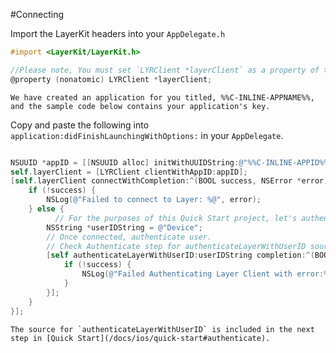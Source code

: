 #Connecting

Import the LayerKit headers into your `AppDelegate.h`

```objectivec
#import <LayerKit/LayerKit.h>
```
```objectivec
//Please note, You must set `LYRClient *layerClient` as a property of the AppDelegate.
@property (nonatomic) LYRClient *layerClient;
```
```emphasis
We have created an application for you titled, %%C-INLINE-APPNAME%%, and the sample code below contains your application's key.
```

Copy and paste the following into `application:didFinishLaunchingWithOptions:` in your `AppDelegate`.

```objectivec

NSUUID *appID = [[NSUUID alloc] initWithUUIDString:@"%%C-INLINE-APPID%%"];
self.layerClient = [LYRClient clientWithAppID:appID];
[self.layerClient connectWithCompletion:^(BOOL success, NSError *error) {
    if (!success) {
        NSLog(@"Failed to connect to Layer: %@", error);
    } else {
    	  // For the purposes of this Quick Start project, let's authenticate as a user named 'Device'.  Alternatively, you can authenticate as a user named 'Simulator' if you're running on a Simulator.
        NSString *userIDString = @"Device";
        // Once connected, authenticate user.
        // Check Authenticate step for authenticateLayerWithUserID source
        [self authenticateLayerWithUserID:userIDString completion:^(BOOL success, NSError *error) {
            if (!success) {
                NSLog(@"Failed Authenticating Layer Client with error:%@", error);
            }
        }];
    }
}];
```

```emphasis
The source for `authenticateLayerWithUserID` is included in the next step in [Quick Start](/docs/ios/quick-start#authenticate).
```
